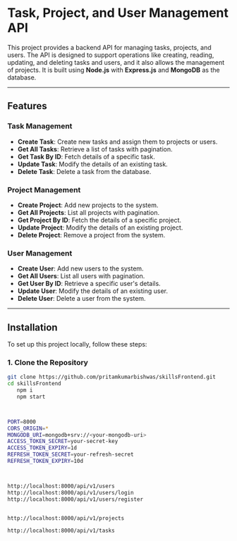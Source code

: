 # Task, Project, and User Management API

This project provides a backend API for managing tasks, projects, and users. The API is designed to support operations like creating, reading, updating, and deleting tasks and users, and it also allows the management of projects. It is built using **Node.js** with **Express.js** and **MongoDB** as the database.

---

## Features

### Task Management
- **Create Task**: Create new tasks and assign them to projects or users.
- **Get All Tasks**: Retrieve a list of tasks with pagination.
- **Get Task By ID**: Fetch details of a specific task.
- **Update Task**: Modify the details of an existing task.
- **Delete Task**: Delete a task from the database.

### Project Management
- **Create Project**: Add new projects to the system.
- **Get All Projects**: List all projects with pagination.
- **Get Project By ID**: Fetch the details of a specific project.
- **Update Project**: Modify the details of an existing project.
- **Delete Project**: Remove a project from the system.

### User Management
- **Create User**: Add new users to the system.
- **Get All Users**: List all users with pagination.
- **Get User By ID**: Retrieve a specific user's details.
- **Update User**: Modify the details of an existing user.
- **Delete User**: Delete a user from the system.

---

## Installation

To set up this project locally, follow these steps:

### 1. Clone the Repository

```bash
git clone https://github.com/pritamkumarbishwas/skillsFrontend.git
cd skillsFrontend
   npm i
   npm start



PORT=8000
CORS_ORIGIN=*
MONGODB_URI=mongodb+srv://<your-mongodb-uri>
ACCESS_TOKEN_SECRET=your-secret-key
ACCESS_TOKEN_EXPIRY=1d
REFRESH_TOKEN_SECRET=your-refresh-secret
REFRESH_TOKEN_EXPIRY=10d



http://localhost:8000/api/v1/users
http://localhost:8000/api/v1/users/login
http://localhost:8000/api/v1/users/register


http://localhost:8000/api/v1/projects

http://localhost:8000/api/v1/tasks

